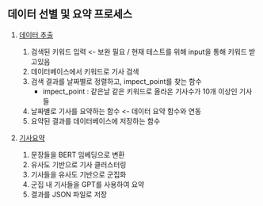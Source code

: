## 데이터 선별 및 요약 프로세스


1. [데이터 추출](https://github.com/DMF-1TEAM/pipeline/blob/main/extraction.py)

    1. 검색된 키워드 입력 <- 보완 필요 / 현재 테스트를 위해 input을 통해 키워드 받고있음
    2. 데이터베이스에서 키워드로 기사 검색
    3. 검색 결과를 날짜별로 정렬하고, impect_point를 찾는 함수
        * impect_point : 같은날 같은 키워드로 올라온 기사수가 10개 이상인 기사들
    4. 날짜별로 기사를 요약하는 함수 <- 데이터 요약 함수와 연동
    5. 요약된 결과를 데이터베이스에 저장하는 함수

2. [기사요약](https://github.com/DMF-1TEAM/pipeline/blob/main/creative_summary.py)

    1. 문장들을 BERT 임베딩으로 변환
    2. 유사도 기반으로 기사 클러스터링
    3. 기사들을 유사도 기반으로 군집화
    4. 군집 내 기사들을 GPT를 사용하여 요약
    5. 결과를 JSON 파일로 저장